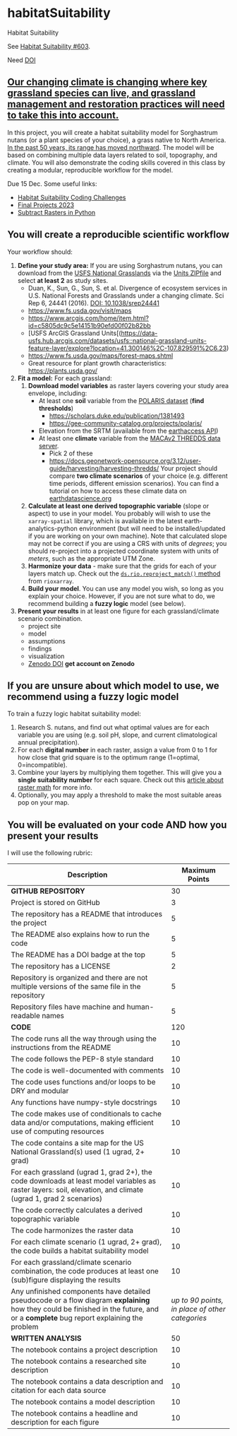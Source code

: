 # habitatSuitability
Habitat Suitability

See
[Habitat Suitability #603](https://github.com/earthlab-education/Earth-Analytics-AY24/issues/603).

Need [DOI](https://help.zenodo.org/docs/deposit/describe-records/reserve-doi/)

## [Our changing climate is changing where key grassland species can live, and grassland management and restoration practices will need to take this into account.](https://www.frontiersin.org/articles/10.3389/fpls.2017.00730/full)

In this project, you will create a habitat suitability model for Sorghastrum nutans (or a plant species of your choice), a grass native to North America. [In the past 50 years, its range has moved northward](https://www.gbif.org/species/2704414). The model will be based on combining multiple data layers related to soil, topography, and climate. You will also demonstrate the coding skills covered in this class by creating a modular, reproducible workflow for the model.

Due 15 Dec. Some useful links:

- [Habitat Suitability Coding Challenges](https://cu-esiil-edu.github.io/esiil-learning-portal/foundations/notebooks/08-habitat/habitat.html)
- [Final Projects 2023](https://github.com/earthlab-education/Earth-Analytics-2023-01-Intro/blob/main/analysis/final.md)
- [Subtract Rasters in Python](https://www.earthdatascience.org/courses/use-data-open-source-python/intro-raster-data-python/raster-data-processing/subtract-rasters-in-python/)

## You will create a reproducible scientific workflow

Your workflow should:

1. **Define your study area:**  If you are using Sorghastrum nutans, you can download from the
[USFS National Grasslands](https://www.fs.usda.gov/managing-land/national-forests-grasslands/national-grasslands)
via the
[Units ZIPfile](https://data.fs.usda.gov/geodata/edw/edw_resources/shp/S_USA.NationalGrassland.zip) and select **at least 2** as study sites.
    - Duan, K., Sun, G., Sun, S. et al. Divergence of ecosystem services in U.S. National Forests and Grasslands under a changing climate. Sci Rep 6, 24441 (2016). [DOI: 10.1038/srep24441](https://doi.org/10.1038/srep24441)
    - <https://www.fs.usda.gov/visit/maps>
    - <https://www.arcgis.com/home/item.html?id=c5805dc9c5e14151b90efd00f02b82bb>
    - [USFS ArcGIS Grassland Units[(https://data-usfs.hub.arcgis.com/datasets/usfs::national-grassland-units-feature-layer/explore?location=41.300146%2C-107.829591%2C6.23)
    - <https://www.fs.usda.gov/maps/forest-maps.shtml>
    - Great resource for plant growth characteristics: <https://plants.usda.gov/>
2. **Fit a model:** For each grassland:
    1. **Download model variables** as raster layers covering your study area envelope, including:
        - At least one **soil** variable from the [POLARIS dataset](http://hydrology.cee.duke.edu/POLARIS/PROPERTIES/v1.0/) (**find thresholds**)
            - <https://scholars.duke.edu/publication/1381493>
            - <https://gee-community-catalog.org/projects/polaris/>
        - Elevation from the SRTM (available from the [earthaccess API](https://github.com/nsidc/earthaccess/))
        - At least one **climate** variable from the [MACAv2 THREDDS data server](http://thredds.northwestknowledge.net:8080/thredds/reacch_climate_CMIP5_macav2_catalog2.html).
            - Pick 2 of these
            - <https://docs.geonetwork-opensource.org/3.12/user-guide/harvesting/harvesting-thredds/> 
Your project should compare **two climate scenarios** of your choice (e.g. different time periods, different emission scenarios). You can find a tutorial on how to access these climate data on [earthdatascience.org](https://www.earthdatascience.org/courses/use-data-open-source-python/hierarchical-data-formats-hdf/intro-to-MACAv2-cmip5-data/)
     2. **Calculate at least one derived **topographic** variable** (slope or aspect) to use in your model. You probably will wish to use the `xarray-spatial` library, which is available in the latest earth-analytics-python environment (but will need to be installed/updated if you are working on your own machine). Note that calculated slope may not be correct if you are using a CRS with units of *degrees*; you should re-project into a projected coordinate system with units of *meters*, such as the appropriate UTM Zone.
     3. **Harmonize your data** - make sure that the grids for each of your layers match up. Check out the [`ds.rio.reproject_match()` method](https://corteva.github.io/rioxarray/stable/examples/reproject_match.html#Reproject-Match) from `rioxarray`.
     4. **Build your model**. You can use any model you wish, so long as you explain your choice. However, if you are not sure what to do, we recommend building a **fuzzy logic** model (see below).
3. **Present your results** in at least one figure for each grassland/climate scenario combination.
   - project site
   - model
   - assumptions
   - findings
   - visualization
   - [Zenodo DOI](https://help.zenodo.org/docs/deposit/describe-records/reserve-doi/) **get account on Zenodo**

## If you are unsure about which model to use, we recommend using a fuzzy logic model

To train a fuzzy logic habitat suitability model:

1. Research S. nutans, and find out what optimal values are for each variable you are using (e.g. soil pH, slope, and current climatological annual precipitation). 
2. For each **digital number** in each raster, assign a value from 0 to 1 for how close that grid square is to the optimum range (1=optimal, 0=incompatible). 
3. Combine your layers by multiplying them together. This will give you a **single suitability number** for each square. Check out this [article about raster math](https://www.earthdatascience.org/courses/use-data-open-source-python/intro-raster-data-python/raster-data-processing/subtract-rasters-in-python/) for more info.
4. Optionally, you may apply a threshold to make the most suitable areas pop on your map.

## You will be evaluated on your code AND how you present your results

I will use the following rubric:

| Description | Maximum Points |
| - | - |
| **GITHUB REPOSITORY** | 30  |
| Project is stored on GitHub | 3 |
| The repository has a README that introduces the project | 5 |
| The README also explains how to run the code | 5 |
| The README has a DOI badge at the top | 5 |
| The repository has a LICENSE | 2 |
| Repository is organized and there are not multiple versions of the same file in the repository | 5 |
| Repository files have machine and human-readable names | 5 |
| **CODE** | 120 |
| The code runs all the way through using the instructions from the README | 10 |
| The code follows the PEP-8 style standard | 10 |
| The code is well-documented with comments | 10 |
| The code uses functions and/or loops to be DRY and modular | 10 |
| Any functions have numpy-style docstrings | 10 |
| The code makes use of conditionals to cache data and/or computations, making efficient use of computing resources | 10 |
| The code contains a site map for the US National Grassland(s) used (1 ugrad, 2+ grad) | 10 |
| For each grassland (ugrad 1, grad 2+), the code downloads at least model variables as raster layers: soil, elevation, and climate (ugrad 1, grad 2 scenarios) | 10 |
| The code correctly calculates a derived topographic variable | 10 |
| The code harmonizes the raster data | 10 |
| For each climate scenario (1 ugrad, 2+ grad), the code builds a habitat suitability model | 10 |
| For each grassland/climate scenario combination, the code produces at least one (sub)figure displaying the results | 10 |
| Any unfinished components have detailed pseudocode or a flow diagram **explaining** how they could be finished in the future, and or a **complete** bug report explaining the problem | *up to 90 points, in place of other categories* |
| **WRITTEN ANALYSIS** | 50 |
| The notebook contains a project description | 10 |
| The notebook contains a researched site description | 10 |
| The notebook contains a data description and citation for each data source | 10 |
| The notebook contains a model description | 10 |
| The notebook contains a headline and description for each figure | 10 |

